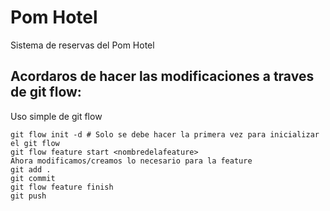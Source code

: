 # Pom Hotel
Sistema de reservas del Pom Hotel


## Acordaros de hacer las modificaciones a traves de git flow:

Uso simple de git flow

```code
git flow init -d # Solo se debe hacer la primera vez para inicializar el git flow
git flow feature start <nombredelafeature>
Ahora modificamos/creamos lo necesario para la feature
git add .
git commit
git flow feature finish
git push
````